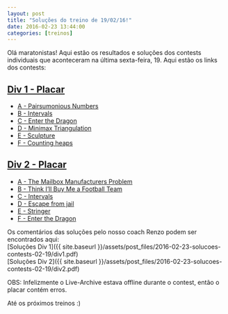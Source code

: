 ```yaml
---
layout: post
title: "Soluções do treino de 19/02/16!"
date: 2016-02-23 13:44:00
categories: [treinos]
---
```


Olá maratonistas! Aqui estão os resultados e soluções dos contests individuais 
que aconteceram na última sexta-feira, 19. Aqui estão os links dos contests:

## [Div 1 - Placar](https://www.maratonando.com.br/contest/56bbb77457fe25de1001dcd6)
- [A - Pairsumonious Numbers](https://uva.onlinejudge.org/index.php?option=com_onlinejudge&Itemid=8&page=show_problem&problem=1143)
- [B - Intervals](http://www.spoj.com/problems/INTERVAL/)
- [C - Enter the Dragon](https://icpcarchive.ecs.baylor.edu/index.php?option=com_onlinejudge&Itemid=8&page=show_problem&problem=2978)
- [D - Minimax Triangulation](https://icpcarchive.ecs.baylor.edu/index.php?option=onlinejudge&page=show_problem&problem=1133)
- [E - Sculpture](https://icpcarchive.ecs.baylor.edu/index.php?option=onlinejudge&page=show_problem&problem=2292)
- [F - Counting heaps](https://icpcarchive.ecs.baylor.edu/index.php?option=com_onlinejudge&Itemid=8&page=show_problem&problem=2391)

## [Div 2 - Placar](https://www.maratonando.com.br/contest/56bbb9cf46fda7e4107386ca)
- [A - The Mailbox Manufacturers Problem](https://uva.onlinejudge.org/index.php?option=com_onlinejudge&Itemid=8&page=show_problem&problem=823)
- [B - Think I’ll Buy Me a Football Team](https://icpcarchive.ecs.baylor.edu/index.php?option=com_onlinejudge&Itemid=8&page=show_problem&problem=2368)
- [C - Intervals](http://www.spoj.com/problems/INTERVAL/)
- [D - Escape from jail](http://www.spoj.com/problems/ESJAIL/)
- [E - Stringer](https://icpcarchive.ecs.baylor.edu/index.php?option=com_onlinejudge&Itemid=8&page=show_problem&problem=2705)
- [F - Enter the Dragon](https://icpcarchive.ecs.baylor.edu/index.php?option=com_onlinejudge&Itemid=8&page=show_problem&problem=2978)

Os comentários das soluções pelo nosso coach Renzo podem ser encontrados aqui:  
[Soluções Div 1]({{ site.baseurl }}/assets/post_files/2016-02-23-solucoes-contests-02-19/div1.pdf)  
[Soluções Div 2]({{ site.baseurl }}/assets/post_files/2016-02-23-solucoes-contests-02-19/div2.pdf)  

OBS: Infelizmente o Live-Archive estava offline durante o contest, então o placar
contém erros.  
  
Até os próximos treinos :)
